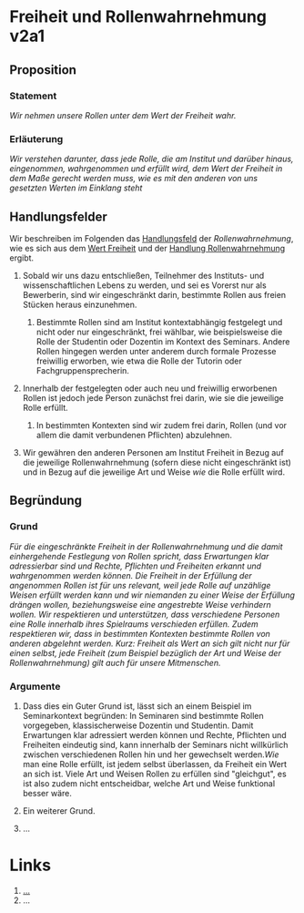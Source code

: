 <!---
   NAME - The NAME of this project is:
ethos

  FILE - The FILENAME of the current file is:
/v2a3.md

  CREATION - This project was CREATED on:
2017-01-28-16:15:00 UTC

  MODIFICATION - This project was last MODIFIED on:
2017-01-28-16:15:00 UTC

  VERSION - The current VERSION of this project is:
<git-commit-hash>-2017-01-28-16:15:00 UTC

  CREATOR(S) - This project was CREATED by:
Michael Czechowski, Martin Maga

  CONTACT - You can CONTACT the creator(s) or developer(s) of this project at:
E-Mail: mail@martinmaga.de

  COPYRIGHT - The COPYRIGHT holder of this project is:
COPYRIGHT (c) 2016 Martin Maga

  LICENSE - This project is LICENSED under the following license:
Martin Maga 2016 CC BY-SA 4.0 https://creativecommons.org

  SUBFILE – This is a SUBFILE! For more INFORMATION on this project go to:
/README.md
--->

# Freiheit und Rollenwahrnehmung v2a1

## Proposition
### Statement
*Wir nehmen unsere Rollen unter dem Wert der Freiheit wahr.*

### Erläuterung
*Wir verstehen darunter, dass jede Rolle, die am Institut und darüber hinaus, eingenommen, wahrgenommen und erfüllt wird, dem Wert der Freiheit in dem Maße gerecht werden muss, wie es mit den anderen von uns gesetzten Werten im Einklang steht*

## Handlungsfelder
Wir beschreiben im Folgenden das [Handlungsfeld](../synopsis/reasons.md) der *Rollenwahrnehmung*, wie es sich aus dem [Wert Freiheit](../values/vi_value.md) und der [Handlung Rollenwahrnehmung](../actions/ai_action.md) ergibt.

1. Sobald wir uns dazu entschließen, Teilnehmer des Instituts- und wissenschaftlichen Lebens zu werden, und sei es Vorerst nur als Bewerberin, sind wir eingeschränkt darin, bestimmte Rollen aus freien Stücken heraus einzunehmen.

    1. Bestimmte Rollen sind am Institut kontextabhängig festgelegt und nicht oder nur eingeschränkt, frei wählbar, wie beispielsweise die Rolle der Studentin oder Dozentin im Kontext des Seminars. Andere Rollen hingegen werden unter anderem durch formale Prozesse freiwillig erworben, wie etwa die Rolle der Tutorin oder Fachgruppensprecherin.

2. Innerhalb der festgelegten oder auch neu und freiwillig erworbenen Rollen ist jedoch jede Person zunächst frei darin, wie sie die jeweilige Rolle erfüllt.

    1. In bestimmten Kontexten sind wir zudem frei darin, Rollen (und vor allem die damit verbundenen Pflichten) abzulehnen.

3. Wir gewähren den anderen Personen am Institut Freiheit in Bezug auf die jeweilige Rollenwahrnehmung (sofern diese nicht eingeschränkt ist) und in Bezug auf die jeweilige Art und Weise *wie* die Rolle erfüllt wird.

## Begründung
### Grund
*Für die eingeschränkte Freiheit in der Rollenwahrnehmung und die damit einhergehende Festlegung von Rollen spricht, dass Erwartungen klar adressierbar sind und Rechte, Pflichten und Freiheiten erkannt und wahrgenommen werden können.
Die Freiheit in der Erfüllung der angenommen Rollen ist für uns relevant, weil jede Rolle auf unzählige Weisen erfüllt werden kann und wir niemanden zu einer Weise der Erfüllung drängen wollen, beziehungsweise eine angestrebte Weise verhindern wollen. Wir respektieren und unterstützen, dass verschiedene Personen eine Rolle innerhalb ihres Spielraums verschieden erfüllen. Zudem respektieren wir, dass in bestimmten Kontexten bestimmte Rollen von anderen abgelehnt werden. Kurz: Freiheit als Wert an sich gilt nicht nur für einen selbst, jede Freiheit (zum  Beispiel bezüglich der Art und Weise der Rollenwahrnehmung) gilt auch für unsere Mitmenschen.*

### Argumente
1.  Dass dies ein Guter Grund ist, lässt sich an einem Beispiel im Seminarkontext begründen: In Seminaren sind bestimmte Rollen vorgegeben, klassischerweise Dozentin und Studentin. Damit Erwartungen klar adressiert werden können und Rechte, Pflichten und Freiheiten eindeutig sind, kann innerhalb der Seminars nicht willkürlich zwischen verschiedenen Rollen hin und her gewechselt werden.*Wie* man eine Rolle erfüllt, ist jedem selbst überlassen, da Freiheit ein Wert an sich ist. Viele Art und Weisen Rollen zu erfüllen sind "gleichgut", es ist also zudem nicht entscheidbar, welche Art und Weise funktional besser wäre.

2. Ein weiterer Grund.

3. …






# Links
  1. […](…)
  2. …
